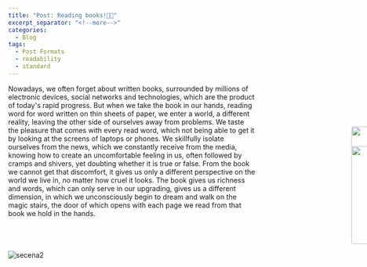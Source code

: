 ```yaml
---
title: "Post: Reading books!📖📕"
excerpt_separator: "<!--more-->"
categories:
  - Blog
tags:
  - Post Formats
  - readability
  - standard
---
```


<!DOCTYPE html>
<html lang="en">
<head>
    <meta charset="UTF-8">
    <title>Title</title>
    <meta name="keywords" content="" />
    <meta name="description" content="" />
    <meta http-equiv="content-type" content="text/html; charset=utf-8" />
    <title>Uncovered by FCSE</title>
    <link href='https://fonts.googleapis.com/css?family=Oswald:400,300' rel='stylesheet' type='text/css' />
    <link href='https://fonts.googleapis.com/css?family=Abel%7CSatisfy' rel='stylesheet' type='text/css' />
</head>
<body>
    <p style="font-family: satisfy, Arial, serif; font-style: oblique;background-color: lightpink;color: #79604b;
        border-radius: 3px; width: 600px">

Nowadays, we often forget about written books, surrounded by millions of electronic devices, social networks and technologies, which are the product of today's rapid progress. But when we take the book in our hands, reading word for word written on thin sheets of paper, we enter a world, a different reality, leaving the other side of ourselves away from problems. We taste the pleasure that comes with every read word, which not being able to get it by looking at the screens of laptops or phones. We skillfully isolate ourselves from the news, which we constantly receive from the media, knowing how to create an uncomfortable feeling in us, often followed by cramps and shivers, yet doubting whether it is true or false. From the book we cannot get that discomfort, it gives us only a different perspective on the world we live in, no matter how cruel it looks. The book gives us richness and words, which can only serve in our upgrading, gives us a different dimension, in which we unconsciously begin to dream and walk on the magic stairs, the door of which opens with each page we read from that book we hold in the hands.
  </p>
  <img src="https://user-images.githubusercontent.com/61246403/123481299-d31bea00-d603-11eb-955f-0140a231ffe9.jpg" style="border-radius: 3px; margin-top:-840px; margin-left: 700px" height="240px" width="240px">
       <img src="https://user-images.githubusercontent.com/61246403/123481325-dadb8e80-d603-11eb-8d88-277d3af6999d.jpg" style="border-radius: 3px; margin-top:-200px; margin-left: 700px" height="240px" width="240px">
  <img src="https://user-images.githubusercontent.com/61246403/123481312-d7480780-d603-11eb-8144-bdd79f6b66ef.jpg" style="border-radius: 3px; margin-top:-200px; margin-left: 700px" height="200px" width="400px">
  </body>
  </html>


![secena2](https://user-images.githubusercontent.com/61246403/123481312-d7480780-d603-11eb-8144-bdd79f6b66ef.jpg)



